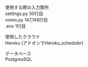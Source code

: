 使用する際の入力箇所\
settings.py 30行目\
viwes.py 147,148行目\
.env 1行目

使用したクラウド\
Heroku (アドオンでHeroku_scheduler)

データベース\
PostgresSQL

